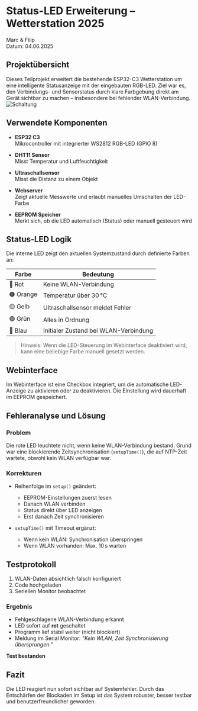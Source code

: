 # Status-LED Erweiterung – Wetterstation 2025  
Marc & Filip  
Datum: 04.06.2025

## Projektübersicht  
Dieses Teilprojekt erweitert die bestehende ESP32-C3 Wetterstation um eine intelligente Statusanzeige mit der eingebauten RGB-LED. Ziel war es, den Verbindungs- und Sensorstatus durch klare Farbgebung direkt am Gerät sichtbar zu machen – insbesondere bei fehlender WLAN-Verbindung.
![Schaltung](C:\Users\Startklar\Downloads\Schaltung.jpg)


## Verwendete Komponenten

- **ESP32 C3**  
  Mikrocontroller mit integrierter WS2812 RGB-LED (GPIO 8)

- **DHT11 Sensor**  
  Misst Temperatur und Luftfeuchtigkeit

- **Ultraschallsensor**  
  Misst die Distanz zu einem Objekt

- **Webserver**  
  Zeigt aktuelle Messwerte und erlaubt manuelles Umschalten der LED-Farbe

- **EEPROM Speicher**  
  Merkt sich, ob die LED automatisch (Status) oder manuell gesteuert wird

## Status-LED Logik

Die interne LED zeigt den aktuellen Systemzustand durch definierte Farben an:

| Farbe         | Bedeutung                              |
|---------------|-----------------------------------------|
| 🔴 Rot        | Keine WLAN-Verbindung                   |
| 🟠 Orange     | Temperatur über 30 °C                   |
| 🟡 Gelb       | Ultraschallsensor meldet Fehler         |
| 🟢 Grün       | Alles in Ordnung                        |
| 🔵 Blau       | Initialer Zustand bei WLAN-Verbindung   |

> Hinweis: Wenn die LED-Steuerung im Webinterface deaktiviert wird, kann eine beliebige Farbe manuell gesetzt werden.

## Webinterface  

Im Webinterface ist eine Checkbox integriert, um die automatische LED-Anzeige zu aktivieren oder zu deaktivieren. Die Einstellung wird dauerhaft im EEPROM gespeichert.

## Fehleranalyse und Lösung  

### Problem  
Die rote LED leuchtete nicht, wenn keine WLAN-Verbindung bestand. Grund war eine blockierende Zeitsynchronisation (`setupTime()`), die auf NTP-Zeit wartete, obwohl kein WLAN verfügbar war.

### Korrekturen  

- Reihenfolge im `setup()` geändert:  
  - EEPROM-Einstellungen zuerst lesen  
  - Danach WLAN verbinden  
  - Status direkt über LED anzeigen  
  - Erst danach Zeit synchronisieren

- `setupTime()` mit Timeout ergänzt:  
  - Wenn kein WLAN: Synchronisation überspringen  
  - Wenn WLAN vorhanden: Max. 10 s warten

## Testprotokoll  

1. WLAN-Daten absichtlich falsch konfiguriert  
2. Code hochgeladen  
3. Seriellen Monitor beobachtet

### Ergebnis  
- Fehlgeschlagene WLAN-Verbindung erkannt  
- LED sofort auf **rot** geschaltet  
- Programm lief stabil weiter (nicht blockiert)  
- Meldung im Serial Monitor: *"Kein WLAN, Zeit Synchronisierung übersprungen."*

**Test bestanden**

## Fazit  

Die LED reagiert nun sofort sichtbar auf Systemfehler. Durch das Entschärfen der Blockaden im Setup ist das System robuster, besser testbar und benutzerfreundlicher geworden.

